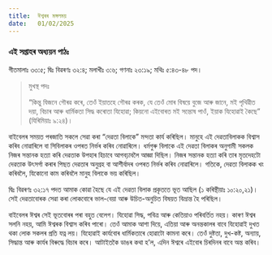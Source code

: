 ```yaml
---
title:  ঈশ্বৰৰ মঙ্গলময়
date:   01/02/2025
---
```


### এই সপ্তাহৰ অধ্যয়ন পাঠঃ

গীতমালাঃ ৩৩:৫; দ্বিঃ বিৱৰণঃ ৩২:৪; মলাখীঃ ৩:৬; গণনাঃ ২৩:১৯; মথিঃ ৫:৪৩-৪৮ পদ।

> <p>মুখস্থ পদঃ</p>
> “কিন্তু যিজনে গৌৰৱ কৰে, তেওঁ ইয়াতহে গৌৰৱ কৰক, যে তেওঁ মোৰ বিষয়ে বুজে আৰু জানে, মই পৃথিৱীত দয়া, বিচাৰ আৰু ধাৰ্মিকতা সিদ্ধ কৰোতা যিহোৱা; কিয়নো এইবোৰত মই সন্তোষ পাওঁ, ইয়াক যিহোৱাই কৈছে” (যিৰিমিয়াঃ ৯:২৪)।

বাইবেলৰ সময়ত পৰজাতি সকলে সেৱা কৰা “দেৱতা বিলাকে” মন্দতা কাৰ্য কৰিছিল। মানুহে এই দেৱতাবিলাকক বিশ্বাস কৰিব নোৱাৰিলে বা সিবিলাকৰ ওপৰত নিৰ্ভৰ কৰিব নোৱাৰিলে। ধৰ্মগুৰু বিলাকে এই দেৱতা বিলাকৰ অনুগামী সকলক নিজৰ সন্তানক হত্যা কৰি দেৱতাক উপহাৰ হিচাবে আগবঢ়াবলৈ আজ্ঞা দিছিল। নিজৰ সন্তানক হত্যা কৰি তাৰ মৃতদেহটো দেৱতাক উৎসৰ্গা কৰাৰ পিছত দেৱতাৰ অনুগ্ৰহ বা আশীৰ্বাদৰ ওপৰত নিৰ্ভৰ কৰিব নোৱাৰিলে। গতিকে, দেৱতা বিলাকক খং কৰিবলৈ, যিকোনো কাম কৰিবলৈ মানুহ বিলাকে ভয় কৰিছিল।

দ্বিঃ বিৱৰণঃ ৩২:১৭ পদত আমাক কোৱা হৈছে যে এই দেৱতা বিলাক প্ৰকৃততে ভূত আছিল (১ কৰিন্থীয়াঃ ১০:২০,২১)। সেই দেৱতাবোৰক সেৱা কৰা লোকবোৰে ভাল-বেয়া আৰু উচিত-অনুচিত বিষয়ত বিভ্ৰান্ত হৈ পৰিছিল।

বাইবেলৰ ঈশ্বৰ সেই ভূতবোৰৰ পৰা বহুত বেলেগ। যিহোৱা সিদ্ধ, পবিত্ৰ আৰু কেতিয়াও পৰিবৰ্তিত নহয়। কাৰণ ঈশ্বৰ সলনি নহয়, আমি ঈশ্বৰক বিশ্বাস কৰিব পাৰো। তেওঁ আমাক আশা দিয়ে, এতিয়া আৰু অনন্তকালৰ বাবে যিহোৱাই দুখত থকা লোক সকলৰ প্ৰতি যত্ন লয়। যিহোৱাই কাৰ্যবোৰ ধাৰ্মিকতাৰে হোৱাটো কামনা কৰে। তেওঁ দুষ্টতা, দুখ-কষ্ট, অন্যায়, সিদ্ধান্ত আৰু কাৰ্যৰ বিৰুদ্ধে বিচাৰ কৰে। আটাইতকৈ ডাঙৰ কথা হ’ল, এদিন ঈশ্বৰে এইবোৰ চিৰদিনৰ বাবে অন্ত কৰিব।